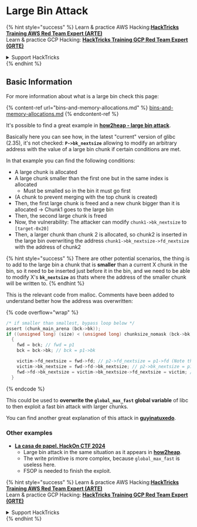 # Large Bin Attack

{% hint style="success" %}
Learn & practice AWS Hacking:<img src="/.gitbook/assets/arte.png" alt="" data-size="line">[**HackTricks Training AWS Red Team Expert (ARTE)**](https://training.hacktricks.xyz/courses/arte)<img src="/.gitbook/assets/arte.png" alt="" data-size="line">\
Learn & practice GCP Hacking: <img src="/.gitbook/assets/grte.png" alt="" data-size="line">[**HackTricks Training GCP Red Team Expert (GRTE)**<img src="/.gitbook/assets/grte.png" alt="" data-size="line">](https://training.hacktricks.xyz/courses/grte)

<details>

<summary>Support HackTricks</summary>

* Check the [**subscription plans**](https://github.com/sponsors/carlospolop)!
* **Join the** 💬 [**Discord group**](https://discord.gg/hRep4RUj7f) or the [**telegram group**](https://t.me/peass) or **follow** us on **Twitter** 🐦 [**@hacktricks\_live**](https://twitter.com/hacktricks\_live)**.**
* **Share hacking tricks by submitting PRs to the** [**HackTricks**](https://github.com/carlospolop/hacktricks) and [**HackTricks Cloud**](https://github.com/carlospolop/hacktricks-cloud) github repos.

</details>
{% endhint %}

## Basic Information

For more information about what is a large bin check this page:

{% content-ref url="bins-and-memory-allocations.md" %}
[bins-and-memory-allocations.md](bins-and-memory-allocations.md)
{% endcontent-ref %}

It's possible to find a great example in [**how2heap - large bin attack**](https://github.com/shellphish/how2heap/blob/master/glibc\_2.35/large\_bin\_attack.c).

Basically here you can see how, in the latest "current" version of glibc (2.35), it's not checked: **`P->bk_nextsize`** allowing to modify an arbitrary address with the value of a large bin chunk if certain conditions are met.

In that example you can find the following conditions:

* A large chunk is allocated
* A large chunk smaller than the first one but in the same index is allocated
  * Must be smalled so in the bin it must go first
* (A chunk to prevent merging with the top chunk is created)
* Then, the first large chunk is freed and a new chunk bigger than it is allocated -> Chunk1 goes to the large bin
* Then, the second large chunk is freed
* Now, the vulnerability: The attacker can modify `chunk1->bk_nextsize` to `[target-0x20]`
* Then, a larger chunk than chunk 2 is allocated, so chunk2 is inserted in the large bin overwriting the address `chunk1->bk_nextsize->fd_nextsize` with the address of  chunk2

{% hint style="success" %}
There are other potential scenarios, the thing is to add to the large bin a chunk that is **smaller** than a current X chunk in the bin, so it need to be inserted just before it in the bin, and we need to be able to modify X's **`bk_nextsize`** as thats where the address of the smaller chunk will be written to.
{% endhint %}

This is the relevant code from malloc. Comments have been added to understand better how the address was overwritten:

{% code overflow="wrap" %}
```c
/* if smaller than smallest, bypass loop below */
assert (chunk_main_arena (bck->bk));
if ((unsigned long) (size) < (unsigned long) chunksize_nomask (bck->bk))
  {
    fwd = bck; // fwd = p1
    bck = bck->bk; // bck = p1->bk 

    victim->fd_nextsize = fwd->fd; // p2->fd_nextsize = p1->fd (Note that p1->fd is p1 as it's the only chunk)
    victim->bk_nextsize = fwd->fd->bk_nextsize; // p2->bk_nextsize = p1->fd->bk_nextsize
    fwd->fd->bk_nextsize = victim->bk_nextsize->fd_nextsize = victim; // p1->fd->bk_nextsize->fd_nextsize = p2
  }
```
{% endcode %}

This could be used to **overwrite the `global_max_fast` global variable** of libc to then exploit a fast bin attack with larger chunks.

You can find another great explanation of this attack in [**guyinatuxedo**](https://guyinatuxedo.github.io/32-largebin\_attack/largebin\_explanation0/index.html).

### Other examples

* [**La casa de papel. HackOn CTF 2024**](https://7rocky.github.io/en/ctf/other/hackon-ctf/la-casa-de-papel/)
  * Large bin attack in the same situation as it appears in [**how2heap**](https://github.com/shellphish/how2heap/blob/master/glibc\_2.35/large\_bin\_attack.c).
  * The write primitive is more complex, because `global_max_fast` is useless here.
  * FSOP is needed to finish the exploit.

{% hint style="success" %}
Learn & practice AWS Hacking:<img src="/.gitbook/assets/arte.png" alt="" data-size="line">[**HackTricks Training AWS Red Team Expert (ARTE)**](https://training.hacktricks.xyz/courses/arte)<img src="/.gitbook/assets/arte.png" alt="" data-size="line">\
Learn & practice GCP Hacking: <img src="/.gitbook/assets/grte.png" alt="" data-size="line">[**HackTricks Training GCP Red Team Expert (GRTE)**<img src="/.gitbook/assets/grte.png" alt="" data-size="line">](https://training.hacktricks.xyz/courses/grte)

<details>

<summary>Support HackTricks</summary>

* Check the [**subscription plans**](https://github.com/sponsors/carlospolop)!
* **Join the** 💬 [**Discord group**](https://discord.gg/hRep4RUj7f) or the [**telegram group**](https://t.me/peass) or **follow** us on **Twitter** 🐦 [**@hacktricks\_live**](https://twitter.com/hacktricks\_live)**.**
* **Share hacking tricks by submitting PRs to the** [**HackTricks**](https://github.com/carlospolop/hacktricks) and [**HackTricks Cloud**](https://github.com/carlospolop/hacktricks-cloud) github repos.

</details>
{% endhint %}
